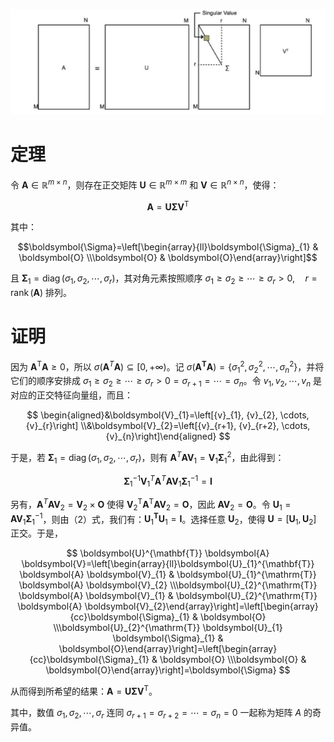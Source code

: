 ![示意图](../Resources/Images/矩阵的奇异值分解证明_1.png)

# 定理

令 $\boldsymbol{A} \in \mathbb{R}^{m \times n}$，则存在正交矩阵 $\boldsymbol{U} \in \mathbb{R}^{m \times m}$ 和 $\boldsymbol{V} \in \mathbb{R}^{n \times n}$，使得：

$$ \begin{equation}\boldsymbol{A}=\boldsymbol{U} \boldsymbol{\Sigma} \boldsymbol{V}^{\mathrm{T}}\end{equation} $$

其中：

$$\boldsymbol{\Sigma}=\left[\begin{array}{ll}\boldsymbol{\Sigma}_{1} & \boldsymbol{O} \\\boldsymbol{O} & \boldsymbol{O}\end{array}\right]$$

且 $\boldsymbol{\Sigma}_{1}=\operatorname{diag}\left(\sigma_{1}, \sigma_{2}, \cdots, \sigma_{r}\right)$，其对角元素按照顺序 $\sigma_{1} \geqslant \sigma_{2} \geqslant \cdots \geqslant \sigma_{r}>0, \quad r=\operatorname{rank}(\boldsymbol{A})$ 排列。

# 证明

因为 $\boldsymbol{A}^{\mathrm{T}} \boldsymbol{A} \geqslant 0$，所以 $\sigma(\boldsymbol{A}^{T} \boldsymbol{A}) \subseteq[0,+\infty)$。记 $\sigma(\boldsymbol{A}^{\mathbf{T}} \boldsymbol{A})=\left\{\sigma_{1}^{2}, \sigma_{2}^{2}, \cdots, \sigma_{n}^{2}\right\}$，并将它们的顺序安排成 $\sigma_{1} \geqslant \sigma_{2} \geqslant \cdots \geqslant \sigma_{r}>0=\sigma_{r+1}=\cdots=\sigma_{n}$。令 $v_{1}, v_{2}, \cdots, v_{n}$ 是对应的正交特征向量组，而且：

$$ \begin{aligned}&\boldsymbol{V}_{1}=\left[{v}_{1}, {v}_{2}, \cdots, {v}_{r}\right] \\&\boldsymbol{V}_{2}=\left[{v}_{r+1}, {v}_{r+2}, \cdots, {v}_{n}\right]\end{aligned} $$

于是，若 $\boldsymbol{\Sigma}_{1}=\operatorname{diag}\left(\sigma_{1}, \sigma_{2}, \cdots, \sigma_{r}\right)$，则有 $\boldsymbol{A}^{T} \boldsymbol{A} \boldsymbol{V}_{1}=\boldsymbol{V}_{1}\boldsymbol{\Sigma}_{1}^{2}$，由此得到：

$$ \begin{equation}\boldsymbol{\Sigma}_{1}^{-1} \boldsymbol{V}_{1}^{T} \boldsymbol{A}^{T} \boldsymbol{A} \boldsymbol{V}_{1}\boldsymbol{\Sigma}_{1}^{-1}=\boldsymbol{I}\end{equation} $$

另有，$\boldsymbol{A}^{T} \boldsymbol{A} \boldsymbol{V}_{2}=\boldsymbol{V}_{2} \times \boldsymbol{O}$ 使得 $\boldsymbol{V}_{2}^{\mathrm{T}} \boldsymbol{A}^{\mathrm{T}} \boldsymbol{A} \boldsymbol{V}_{2}=\boldsymbol{O}$，因此 $\boldsymbol{A} \boldsymbol{V}_{2}=\boldsymbol{O}$。令 $\boldsymbol{U}_{1}=\boldsymbol{A} \boldsymbol{V}_{1} \boldsymbol{\Sigma}_{1}^{-1}$，则由（2）式，我们有：$\boldsymbol{U}_{1}^{\mathbf{T}} \boldsymbol{U}_{1}=\boldsymbol{I}$。选择任意 $\boldsymbol{U}_{2}$，使得 $\boldsymbol{U}=\left[\boldsymbol{U}_{1}, \boldsymbol{U}_{2}\right]$ 正交。于是，

$$ \boldsymbol{U}^{\mathbf{T}} \boldsymbol{A} \boldsymbol{V}=\left[\begin{array}{ll}\boldsymbol{U}_{1}^{\mathbf{T}} \boldsymbol{A} \boldsymbol{V}_{1} & \boldsymbol{U}_{1}^{\mathrm{T}} \boldsymbol{A} \boldsymbol{V}_{2} \\\boldsymbol{U}_{2}^{\mathrm{T}} \boldsymbol{A} \boldsymbol{V}_{1} & \boldsymbol{U}_{2}^{\mathrm{T}} \boldsymbol{A} \boldsymbol{V}_{2}\end{array}\right]=\left[\begin{array}{cc}\boldsymbol{\Sigma}_{1} & \boldsymbol{O} \\\boldsymbol{U}_{2}^{\mathrm{T}} \boldsymbol{U}_{1} \boldsymbol{\Sigma}_{1} & \boldsymbol{O}\end{array}\right]=\left[\begin{array}{cc}\boldsymbol{\Sigma}_{1} & \boldsymbol{O} \\\boldsymbol{O} & \boldsymbol{O}\end{array}\right]=\boldsymbol{\Sigma} $$

从而得到所希望的结果：$\boldsymbol{A}=\boldsymbol{U} \boldsymbol{\Sigma} \boldsymbol{V}^{\mathrm{T}}$。

其中，数值 $\sigma_{1}, \sigma_{2}, \cdots, \sigma_{r}$ 连同 $\sigma_{r+1}=\sigma_{r+2}=\cdots=\sigma_{n}=0$ 一起称为矩阵 $A$ 的奇异值。
